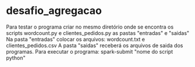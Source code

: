 # desafio_agregacao

Para testar o programa criar no mesmo diretório onde se encontra os scripts wordcount.py e clientes_pedidos.py as pastas "entradas" e "saidas"
Na pasta "entradas" colocar os arquivos: wordcount.txt e clientes_pedidos.csv
A pasta "saidas" receberá os arquivos de saida dos programas.
Para executar o programa:
spark-submit "nome do script python"

